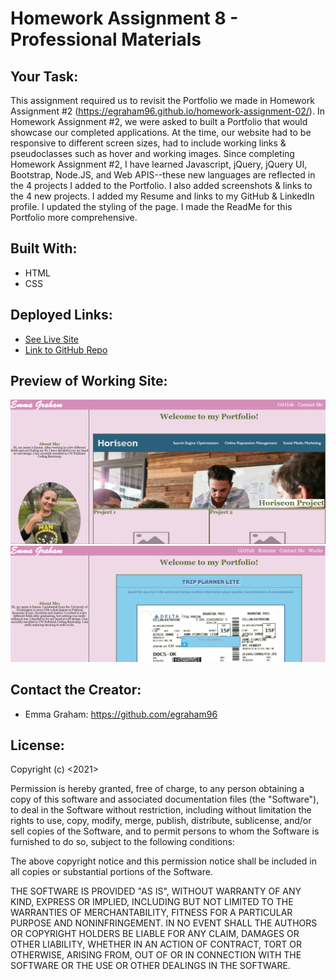 # Homework Assignment 8 - Professional Materials

## Your Task:
This assignment required us to revisit the Portfolio we made in Homework Assignment #2 (https://egraham96.github.io/homework-assignment-02/). In Homework Assignment #2, we were asked to built a Portfolio that would showcase our completed applications. At the time, our website had to be responsive to different screen sizes, had to include working links & pseudoclasses such as hover and working images. Since completing Homework Assignment #2, I have learned Javascript, jQuery, jQuery UI, Bootstrap, Node.JS, and Web APIS--these new languages are reflected in the 4 projects I added to the Portfolio. I also added screenshots & links to the 4 new projects. I added my Resume and links to my GitHub & LinkedIn profile. I updated the styling of the page. I made the ReadMe for this Portfolio more comprehensive. 

## Built With:
* HTML
* CSS

## Deployed Links:
* [See Live Site](https://egraham96.github.io/homework-assignment-08/)
* [Link to GitHub Repo](https://github.com/egraham96/homework-assignment-08)

## Preview of Working Site:
![Screenshot of Deployed Application](Assets/ScreenshotofDeployedApplication.PNG)
![Screenshot of Deployed Application](Assets/AnotherScreenshotofDeployedApplication.PNG)

## Contact the Creator:
* Emma Graham: https://github.com/egraham96

## License:
Copyright (c) <2021><Emma Graham>

Permission is hereby granted, free of charge, to any person obtaining a copy
of this software and associated documentation files (the "Software"), to deal
in the Software without restriction, including without limitation the rights
to use, copy, modify, merge, publish, distribute, sublicense, and/or sell
copies of the Software, and to permit persons to whom the Software is
furnished to do so, subject to the following conditions:

The above copyright notice and this permission notice shall be included in all
copies or substantial portions of the Software.

THE SOFTWARE IS PROVIDED "AS IS", WITHOUT WARRANTY OF ANY KIND, EXPRESS OR
IMPLIED, INCLUDING BUT NOT LIMITED TO THE WARRANTIES OF MERCHANTABILITY,
FITNESS FOR A PARTICULAR PURPOSE AND NONINFRINGEMENT. IN NO EVENT SHALL THE
AUTHORS OR COPYRIGHT HOLDERS BE LIABLE FOR ANY CLAIM, DAMAGES OR OTHER
LIABILITY, WHETHER IN AN ACTION OF CONTRACT, TORT OR OTHERWISE, ARISING FROM,
OUT OF OR IN CONNECTION WITH THE SOFTWARE OR THE USE OR OTHER DEALINGS IN THE
SOFTWARE.

